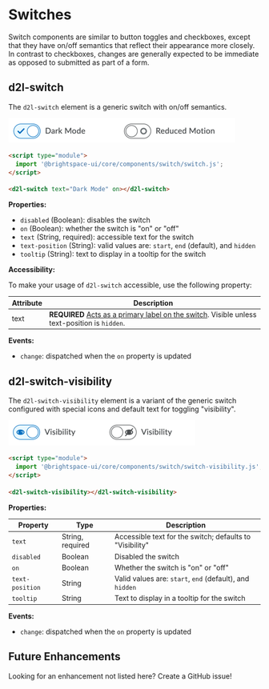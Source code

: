 # Switches

Switch components are similar to button toggles and checkboxes, except that they have on/off semantics that reflect their appearance more closely. In contrast to checkboxes, changes are generally expected to be immediate as opposed to submitted as part of a form.

## d2l-switch

The `d2l-switch` element is a generic switch with on/off semantics.

![Switch](./screenshots/switch.png?raw=true)

```html
<script type="module">
  import '@brightspace-ui/core/components/switch/switch.js';
</script>

<d2l-switch text="Dark Mode" on></d2l-switch>
```

**Properties:**

- `disabled` (Boolean): disables the switch
- `on` (Boolean): whether the switch is "on" or "off"
- `text` (String, required): accessible text for the switch
- `text-position` (String): valid values are: `start`, `end` (default), and `hidden`
- `tooltip` (String): text to display in a tooltip for the switch

**Accessibility:**

To make your usage of `d2l-switch` accessible, use the following property:

| Attribute | Description |
|--|--|
| text | **REQUIRED** [Acts as a primary label on the switch](https://www.w3.org/WAI/tutorials/forms/labels/). Visible unless text-position is `hidden`. |

**Events:**

- `change`: dispatched when the `on` property is updated

## d2l-switch-visibility

The `d2l-switch-visibility` element is a variant of the generic switch configured with special icons and default text for toggling "visibility".

![Visibility Switch](./screenshots/switch-visibility.png?raw=true)

```html
<script type="module">
  import '@brightspace-ui/core/components/switch/switch-visibility.js';
</script>

<d2l-switch-visibility></d2l-switch-visibility>
```

**Properties:**

| Property | Type | Description |
|--|--|--|
| `text`| String, required | Accessible text for the switch; defaults to "Visibility" |
| `disabled` | Boolean | Disabled the switch |
| `on` | Boolean | Whether the switch is "on" or "off" |
| `text-position` | String | Valid values are: `start`, `end` (default), and `hidden` |
| `tooltip` | String | Text to display in a tooltip for the switch |

**Events:**

- `change`: dispatched when the `on` property is updated

## Future Enhancements

Looking for an enhancement not listed here? Create a GitHub issue!
